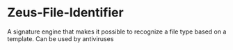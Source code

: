 # Zeus-File-Identifier
A signature engine that makes it possible to recognize a file type based on a template. Can be used by antiviruses
